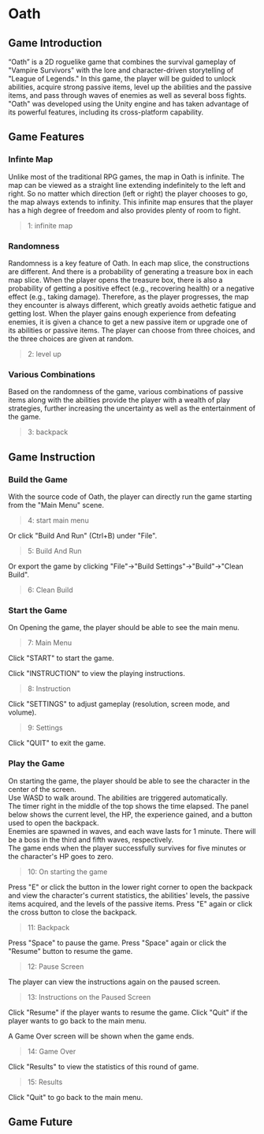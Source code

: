 # Oath

## Game Introduction
“Oath” is a 2D roguelike game that combines the survival gameplay of "Vampire Survivors" with the lore and character-driven storytelling of "League of Legends." In this game, the player will be guided to unlock abilities, acquire strong passive items, level up the abilities and the passive items, and pass through waves of enemies as well as several boss fights. "Oath" was developed using the Unity engine and has taken advantage of its powerful features, including its cross-platform capability.


## Game Features

### Infinte Map
Unlike most of the traditional RPG games, the map in Oath is infinite. The map can be viewed as a straight line extending indefinitely to the left and right. So no matter which direction (left or right) the player chooses to go, the map always extends to infinity. This infinite map ensures that the player has a high degree of freedom and also provides plenty of room to fight.
> 1: infinite map

### Randomness
Randomness is a key feature of Oath. In each map slice, the constructions are different. And there is a probability of generating a treasure box in each map slice. When the player opens the treasure box, there is also a probability of getting a positive effect (e.g., recovering health) or a negative effect (e.g., taking damage). Therefore, as the player progresses, the map they encounter is always different, which greatly avoids aethetic fatigue and getting lost. When the player gains enough experience from defeating enemies, it is given a chance to get a new passive item or upgrade one of its abilities or passive items. The player can choose from three choices, and the three choices are given at random.
> 2: level up

### Various Combinations
Based on the randomness of the game, various combinations of passive items along with the abilities provide the player with a wealth of play strategies, further increasing the uncertainty as well as the entertainment of the game.
> 3: backpack


## Game Instruction

### Build the Game
With the source code of Oath, the player can directly run the game starting from the "Main Menu" scene.
> 4: start main menu

Or click "Build And Run" (Ctrl+B) under "File".
> 5: Build And Run

Or export the game by clicking "File"->"Build Settings"->"Build"->"Clean Build".
> 6: Clean Build

### Start the Game
On Opening the game, the player should be able to see the main menu.
> 7: Main Menu

Click "START" to start the game.

Click "INSTRUCTION" to view the playing instructions.
> 8: Instruction

Click "SETTINGS" to adjust gameplay (resolution, screen mode, and volume).
> 9: Settings

Click "QUIT" to exit the game.

### Play the Game
On starting the game, the player should be able to see the character in the center of the screen. <br>
Use WASD to walk around. The abilities are triggered automatically. <br>
The timer right in the middle of the top shows the time elapsed. The panel below shows the current level, the HP, the experience gained, and a button used to open the backpack. <br>
Enemies are spawned in waves, and each wave lasts for 1 minute. There will be a boss in the third and fifth waves, respectively. <br>
The game ends when the player successfully survives for five minutes or the character's HP goes to zero.
> 10: On starting the game

Press "E" or click the button in the lower right corner to open the backpack and view the character's current statistics, the abilities' levels, the passive items acquired, and the levels of the passive items.
Press "E" again or click the cross button to close the backpack.
> 11: Backpack

Press "Space" to pause the game.
Press "Space" again or click the "Resume" button to resume the game.
> 12: Pause Screen

The player can view the instructions again on the paused screen.
> 13: Instructions on the Paused Screen

Click "Resume" if the player wants to resume the game.
Click "Quit" if the player wants to go back to the main menu.

A Game Over screen will be shown when the game ends.
> 14: Game Over

Click "Results" to view the statistics of this round of game.
> 15: Results

Click "Quit" to go back to the main menu.

## Game Future
